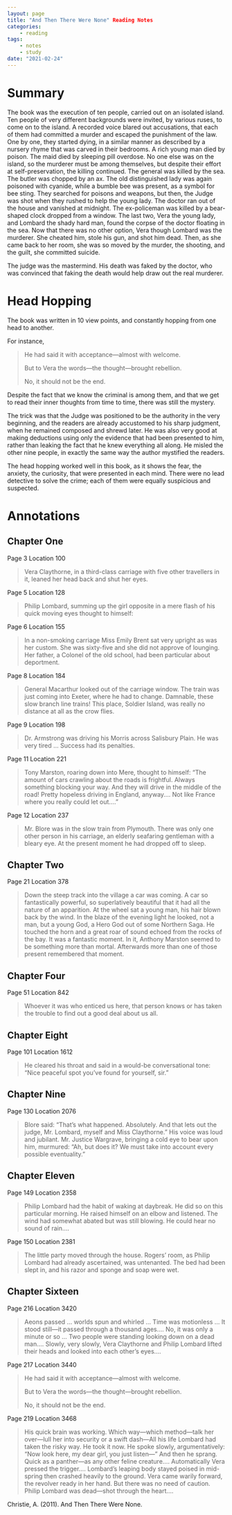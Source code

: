 ```yaml
---
layout: page
title: "And Then There Were None" Reading Notes
categories:
    - reading
tags:
    - notes
    - study
date: "2021-02-24"
---
```


# Summary

The book was the execution of ten people, carried out on an isolated island. Ten people of very different backgrounds were invited, by various ruses, to come on to the island. A recorded voice blared out accusations, that each of them had committed a murder and escaped the punishment of the law. One by one, they started dying, in a similar manner as described by a nursery rhyme that was carved in their bedrooms. A rich young man died by poison. The maid died by sleeping pill overdose. No one else was on the island, so the murderer must be among themselves, but despite their effort at self-preservation, the killing continued. The general was killed by the sea. The butler was chopped by an ax. The old distinguished lady was again poisoned with cyanide, while a bumble bee was present, as a symbol for bee sting. They searched for poisons and weapons, but then, the Judge was shot when they rushed to help the young lady. The doctor ran out of the house and vanished at midnight. The ex-policeman was killed by a bear-shaped clock dropped from a window. The last two, Vera the young lady, and Lombard the shady hard man, found the corpse of the doctor floating in the sea. Now that there was no other option, Vera though Lombard was the murderer. She cheated him, stole his gun, and shot him dead. Then, as she came back to her room, she was so moved by the murder, the shooting, and the guilt, she committed suicide.

The judge was the mastermind. His death was faked by the doctor, who was convinced that faking the death would help draw out the real murderer.

# Head Hopping

The book was written in 10 view points, and constantly hopping from one head to another. 

For instance, 

> He had said it with acceptance—almost with welcome. 
>
> But to Vera the words—the thought—brought rebellion. 
>
> No, it should not be the end.

Despite the fact that we know the criminal is among them, and that we get to read their inner thoughts from time to time, there was still the mystery. 

The trick was that the Judge was positioned to be the authority in the very beginning, and the readers are already accustomed to his sharp judgment, when he remained composed and shrewd later. He was also very good at making deductions using only the evidence that had been presented to him, rather than leaking the fact that he knew everything all along. He misled the other nine people, in exactly the same way the author mystified the readers.

The head hopping worked well in this book, as it shows the fear, the anxiety, the curiosity, that were presented in each mind. There were no lead detective to solve the crime; each of them were equally suspicious and suspected. 

# Annotations

## Chapter One

Page 3 Location 100

> Vera Claythorne, in a third-class carriage with five other travellers in it, leaned her head back and shut her eyes.

Page 5 Location 128

> Philip Lombard, summing up the girl opposite in a mere flash of his quick moving eyes thought to himself:

Page 6 Location 155

> In a non-smoking carriage Miss Emily Brent sat very upright as was her custom. She was sixty-five and she did not approve of lounging. Her father, a Colonel of the old school, had been particular about deportment.

Page 8 Location 184

> General Macarthur looked out of the carriage window. The train was just coming into Exeter, where he had to change. Damnable, these slow branch line trains! This place, Soldier Island, was really no distance at all as the crow flies.

Page 9 Location 198

> Dr. Armstrong was driving his Morris across Salisbury Plain. He was very tired … Success had its penalties.

Page 11 Location 221

> Tony Marston, roaring down into Mere, thought to himself: “The amount of cars crawling about the roads is frightful. Always something blocking your way. And they will drive in the middle of the road! Pretty hopeless driving in England, anyway…. Not like France where you really could let out….”

Page 12 Location 237

> Mr. Blore was in the slow train from Plymouth. There was only one other person in his carriage, an elderly seafaring gentleman with a bleary eye. At the present moment he had dropped off to sleep.

## Chapter Two

Page 21 Location 378

> Down the steep track into the village a car was coming. A car so fantastically powerful, so superlatively beautiful that it had all the nature of an apparition. At the wheel sat a young man, his hair blown back by the wind. In the blaze of the evening light he looked, not a man, but a young God, a Hero God out of some Northern Saga. He touched the horn and a great roar of sound echoed from the rocks of the bay. It was a fantastic moment. In it, Anthony Marston seemed to be something more than mortal. Afterwards more than one of those present remembered that moment.

## Chapter Four

Page 51 Location 842

> Whoever it was who enticed us here, that person knows or has taken the trouble to find out a good deal about us all.

## Chapter Eight

Page 101 Location 1612

> He cleared his throat and said in a would-be conversational tone: “Nice peaceful spot you’ve found for yourself, sir.”

## Chapter Nine

Page 130 Location 2076

> Blore said: “That’s what happened. Absolutely. And that lets out the judge, Mr. Lombard, myself and Miss Claythorne.” His voice was loud and jubilant. Mr. Justice Wargrave, bringing a cold eye to bear upon him, murmured: “Ah, but does it? We must take into account every possible eventuality.”

## Chapter Eleven

Page 149 Location 2358

> Philip Lombard had the habit of waking at daybreak. He did so on this particular morning. He raised himself on an elbow and listened. The wind had somewhat abated but was still blowing. He could hear no sound of rain….

Page 150 Location 2381

> The little party moved through the house. Rogers’ room, as Philip Lombard had already ascertained, was untenanted. The bed had been slept in, and his razor and sponge and soap were wet.

## Chapter Sixteen

Page 216 Location 3420

> Aeons passed … worlds spun and whirled … Time was motionless … It stood still—it passed through a thousand ages…. No, it was only a minute or so … Two people were standing looking down on a dead man…. Slowly, very slowly, Vera Claythorne and Philip Lombard lifted their heads and looked into each other’s eyes….

Page 217 Location 3440

> He had said it with acceptance—almost with welcome. 
>
> But to Vera the words—the thought—brought rebellion. 
>
> No, it should not be the end.

Page 219 Location 3468

> His quick brain was working. Which way—which method—talk her over—lull her into security or a swift dash—All his life Lombard had taken the risky way. He took it now. He spoke slowly, argumentatively: “Now look here, my dear girl, you just listen—” And then he sprang. Quick as a panther—as any other feline creature…. Automatically Vera pressed the trigger…. Lombard’s leaping body stayed poised in mid-spring then crashed heavily to the ground. Vera came warily forward, the revolver ready in her hand. But there was no need of caution. Philip Lombard was dead—shot through the heart….

Christie, A. (2011). And Then There Were None.
